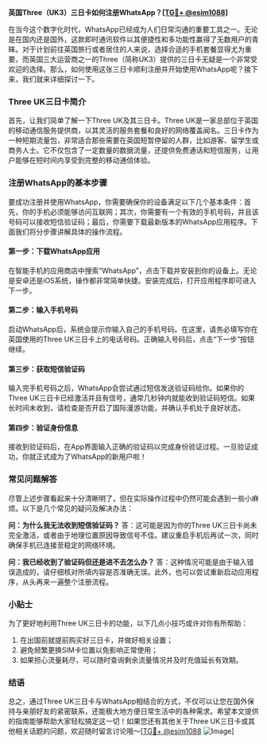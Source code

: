 **英国Three（UK3）三日卡如何注册WhatsApp？[[TG💪+ @esim1088](https://t.me/s/esim1088)]**

在当今这个数字化时代，WhatsApp已经成为人们日常沟通的重要工具之一。无论是在国内还是国外，这款即时通讯软件以其便捷性和多功能性赢得了无数用户的青睐。对于计划前往英国旅行或者居住的人来说，选择合适的手机套餐显得尤为重要，而英国三大运营商之一的Three（简称UK3）提供的三日卡无疑是一个非常受欢迎的选择。那么，如何使用这张三日卡顺利注册并开始使用WhatsApp呢？接下来，我们就来详细探讨一下。

### Three UK三日卡简介

首先，让我们简单了解一下Three UK及其三日卡。Three UK是一家总部位于英国的移动通信服务提供商，以其灵活的服务套餐和良好的网络覆盖闻名。三日卡作为一种短期流量包，非常适合那些需要在英国短暂停留的人群，比如游客、留学生或商务人士。它不仅包含了一定数量的数据流量，还提供免费通话和短信服务，让用户能够在短时间内享受到完整的移动通信体验。

### 注册WhatsApp的基本步骤

要成功注册并使用WhatsApp，你需要确保你的设备满足以下几个基本条件：首先，你的手机必须能够访问互联网；其次，你需要有一个有效的手机号码，并且该号码可以接收短信验证码；最后，你需要下载最新版本的WhatsApp应用程序。下面我们将分步骤讲解具体的操作流程。

#### 第一步：下载WhatsApp应用

在智能手机的应用商店中搜索“WhatsApp”，点击下载并安装到你的设备上。无论是安卓还是iOS系统，操作都非常简单快捷。安装完成后，打开应用程序即可进入下一步。

#### 第二步：输入手机号码

启动WhatsApp后，系统会提示你输入自己的手机号码。在这里，请务必填写你在英国使用的Three UK三日卡上的电话号码。正确输入号码后，点击“下一步”按钮继续。

#### 第三步：获取短信验证码

输入完手机号码之后，WhatsApp会尝试通过短信发送验证码给你。如果你的Three UK三日卡已经激活并且有信号，通常几秒钟内就能收到验证码短信。如果长时间未收到，请检查是否开启了国际漫游功能，并确认手机处于良好状态。

#### 第四步：验证身份信息

接收到验证码后，在App界面输入正确的验证码以完成身份验证过程。一旦验证成功，你就正式成为了WhatsApp的新用户啦！

### 常见问题解答

尽管上述步骤看起来十分清晰明了，但在实际操作过程中仍然可能会遇到一些小麻烦。以下是几个常见的疑问及解决办法：

**问：为什么我无法收到短信验证码？**
答：这可能是因为你的Three UK三日卡尚未完全激活，或者由于地理位置原因导致信号不佳。建议重启手机后再试一次，同时确保手机已连接至稳定的网络环境。

**问：我已经收到了验证码但还是进不去怎么办？**
答：这种情况可能是由于输入错误造成的，请仔细核对所填内容是否准确无误。此外，也可以尝试重新启动应用程序，从头再来一遍整个注册流程。

### 小贴士

为了更好地利用Three UK三日卡的功能，以下几点小技巧或许对你有所帮助：
1. 在出国前就提前购买好三日卡，并做好相关设置；
2. 避免频繁更换SIM卡位置以免影响正常使用；
3. 如果担心流量耗尽，可以随时查询剩余流量情况并及时充值延长有效期。

### 结语

总之，通过Three UK三日卡与WhatsApp相结合的方式，不仅可以让您在国外保持与亲朋好友的紧密联系，还能极大地方便日常生活中的各种需求。希望本文提供的指南能够帮助大家轻松搞定这一切！如果您还有其他关于Three UK三日卡或其他相关话题的问题，欢迎随时留言讨论哦～[[TG💪+ @esim1088](https://t.me/s/esim1088) ![Image](https://i.postimg.cc/4NQfJmqS/Snipaste-2025-05-13-00-14-12.png)]